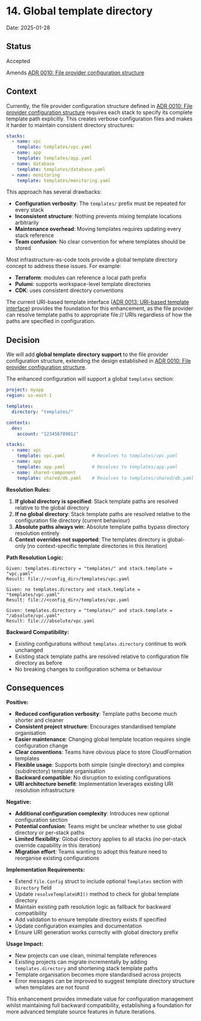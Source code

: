 # 14. Global template directory

Date: 2025-01-28

## Status

Accepted

Amends [ADR 0010: File provider configuration structure](0010-file-provider-configuration-structure.md)

## Context

Currently, the file provider configuration structure defined in [ADR 0010: File provider configuration structure](0010-file-provider-configuration-structure.md) requires each stack to specify its complete template path explicitly. This creates verbose configuration files and makes it harder to maintain consistent directory structures:

```yaml
stacks:
  - name: vpc
    template: templates/vpc.yaml
  - name: app
    template: templates/app.yaml
  - name: database
    template: templates/database.yaml
  - name: monitoring
    template: templates/monitoring.yaml
```

This approach has several drawbacks:
- **Configuration verbosity**: The `templates/` prefix must be repeated for every stack
- **Inconsistent structure**: Nothing prevents mixing template locations arbitrarily
- **Maintenance overhead**: Moving templates requires updating every stack reference
- **Team confusion**: No clear convention for where templates should be stored

Most infrastructure-as-code tools provide a global template directory concept to address these issues. For example:
- **Terraform**: modules can reference a local path prefix
- **Pulumi**: supports workspace-level template directories
- **CDK**: uses consistent directory conventions

The current URI-based template interface ([ADR 0013: URI-based template interface](0013-uri-based-template-interface.md)) provides the foundation for this enhancement, as the file provider can resolve template paths to appropriate file:// URIs regardless of how the paths are specified in configuration.

## Decision

We will add **global template directory support** to the file provider configuration structure, extending the design established in [ADR 0010: File provider configuration structure](0010-file-provider-configuration-structure.md).

The enhanced configuration will support a global `templates` section:

```yaml
project: myapp
region: us-east-1

templates:
  directory: "templates/"

contexts:
  dev:
    account: "123456789012"

stacks:
  - name: vpc
    template: vpc.yaml          # Resolves to templates/vpc.yaml
  - name: app
    template: app.yaml          # Resolves to templates/app.yaml
  - name: shared-component
    template: shared/db.yaml    # Resolves to templates/shared/db.yaml
```

**Resolution Rules:**
1. **If global directory is specified**: Stack template paths are resolved relative to the global directory
2. **If no global directory**: Stack template paths are resolved relative to the configuration file directory (current behaviour)
3. **Absolute paths always win**: Absolute template paths bypass directory resolution entirely
4. **Context overrides not supported**: The templates directory is global-only (no context-specific template directories in this iteration)

**Path Resolution Logic:**
```
Given: templates.directory = "templates/" and stack.template = "vpc.yaml"
Result: file://<config_dir>/templates/vpc.yaml

Given: no templates.directory and stack.template = "templates/vpc.yaml"
Result: file://<config_dir>/templates/vpc.yaml

Given: templates.directory = "templates/" and stack.template = "/absolute/vpc.yaml"
Result: file:///absolute/vpc.yaml
```

**Backward Compatibility:**
- Existing configurations without `templates.directory` continue to work unchanged
- Existing stack template paths are resolved relative to configuration file directory as before
- No breaking changes to configuration schema or behaviour

## Consequences

**Positive:**
- **Reduced configuration verbosity**: Template paths become much shorter and cleaner
- **Consistent project structure**: Encourages standardised template organisation
- **Easier maintenance**: Changing global template location requires single configuration change
- **Clear conventions**: Teams have obvious place to store CloudFormation templates
- **Flexible usage**: Supports both simple (single directory) and complex (subdirectory) template organisation
- **Backward compatible**: No disruption to existing configurations
- **URI architecture benefit**: Implementation leverages existing URI resolution infrastructure

**Negative:**
- **Additional configuration complexity**: Introduces new optional configuration section
- **Potential confusion**: Teams might be unclear whether to use global directory or per-stack paths
- **Limited flexibility**: Global directory applies to all stacks (no per-stack override capability in this iteration)
- **Migration effort**: Teams wanting to adopt this feature need to reorganise existing configurations

**Implementation Requirements:**
- Extend `file.Config` struct to include optional `Templates` section with `Directory` field
- Update `resolveTemplateURI()` method to check for global template directory
- Maintain existing path resolution logic as fallback for backward compatibility
- Add validation to ensure template directory exists if specified
- Update configuration examples and documentation
- Ensure URI generation works correctly with global directory prefix

**Usage Impact:**
- New projects can use clean, minimal template references
- Existing projects can migrate incrementally by adding `templates.directory` and shortening stack template paths
- Template organisation becomes more standardised across projects
- Error messages can be improved to suggest template directory structure when templates are not found

This enhancement provides immediate value for configuration management whilst maintaining full backward compatibility, establishing a foundation for more advanced template source features in future iterations.
